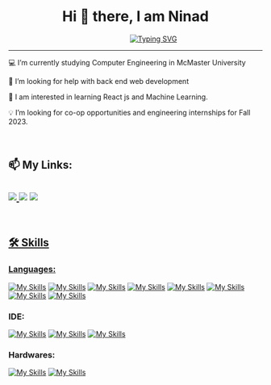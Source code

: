 
###

<h1 align ="center">Hi 👋 there, I am Ninad</h1>



<p align = "center"
   
&nbsp;&nbsp;&nbsp;&nbsp;&nbsp;&nbsp;&nbsp;&nbsp;&nbsp;&nbsp;&nbsp;&nbsp;&nbsp;&nbsp;&nbsp;&nbsp;&nbsp; [![Typing SVG](https://readme-typing-svg.demolab.com/?lines=Welcome+to+my+Github+Profile)](https://ninad4290.github.io/)
   
</p>

---
💻 I’m currently studying Computer Engineering in McMaster University
<br>

🤔 I’m looking for help with back end web development 
<br>

💬 I am interested in learning React js and Machine Learning.
<br>

💡 I’m looking for co-op opportunities and engineering internships for Fall 2023. 
<br>
<br>
<br>
  
  <h2>📫 My Links:</h3>

<a href = "https://www.linkedin.com/in/ninad-thakker-268802226/"><img src="https://img.shields.io/badge/LinkedIn-0077B5?style=for-the-badge&logo=linkedin&logoColor=white" />
<a href = "mailto:ninadthakker@gmail.com"><img src= "https://img.shields.io/badge/Email_Me-D14836?style=for-the-badge&logo=gmail&logoColor=white" /></a>
<a href = "https://www.notion.so/Hi-I-m-Ninad-Thakker-64af0221695a476eb6cff50913978f3a"><img src="https://img.shields.io/badge/Personal_Portfolio-000000?style=for-the-badge&logo=notion&logoColor=white" />
------------------------------------------------------------------------------------------------------------------------------------------------------------------------------------------------
<br>
<h2>🛠 Skills</h2>
<h3>Languages:</h3>

[![My Skills](https://skillicons.dev/icons?i=c)](https://www.cprogramming.com/)  [![My Skills](https://skillicons.dev/icons?i=cpp)](https://www.cprogramming.com/)  [![My Skills](https://skillicons.dev/icons?i=py)](https://www.python.org/)  [![My Skills](https://skillicons.dev/icons?i=r)](https://www.r-project.org/) [![My Skills](https://skillicons.dev/icons?i=matlab)](https://www.mathworks.com/products/matlab.html) [![My Skills](https://skillicons.dev/icons?i=html)](https://html.com/) [![My Skills](https://skillicons.dev/icons?i=js)](https://www.javascript.com/) [![My Skills](https://skillicons.dev/icons?i=css)](https://www.w3.org/Style/CSS/Overview.en.html) 


<h3>IDE:</h3>

[![My Skills](https://skillicons.dev/icons?i=eclipse)](https://www.eclipse.org/ide/)  [![My Skills](https://skillicons.dev/icons?i=vscode)](https://code.visualstudio.com/) 
[![My Skills](https://skillicons.dev/icons?i=visualstudio)](https://visualstudio.microsoft.com/)



<h3>Hardwares:</h3>

[![My Skills](https://skillicons.dev/icons?i=arduino)](https://www.arduino.cc/)  [![My Skills](https://skillicons.dev/icons?i=raspberrypi)](https://www.raspberrypi.org/) 

<br>
<br>

<!--
**ninad4290/ninad4290** is a ✨ _special_ ✨ repository because its `README.md` (this file) appears on your GitHub profile.

Here are some ideas to get you started:

- 🔭 I’m currently working on ...
- 🌱 I’m currently learning ...
- 👯 I’m looking to collaborate on ...
- 🤔 I’m looking for help with ...
- 💬 Ask me about ...
- 📫 How to reach me: ...
-
- ⚡ Fun fact: ...
-->
